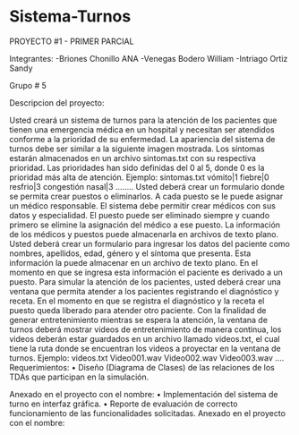 # Sistema-Turnos
PROYECTO #1 - PRIMER PARCIAL

Integrantes:
-Briones Chonillo ANA
-Venegas Bodero William
-Intriago Ortiz Sandy

Grupo # 5

 Descripcion del proyecto:
 
Usted creará un sistema de turnos para la atención de los pacientes que tienen una emergencia médica en un hospital y necesitan ser atendidos conforme a la prioridad de su enfermedad. La apariencia del sistema de turnos debe ser similar a la siguiente imagen mostrada. 
Los síntomas estarán almacenados en un archivo sintomas.txt con su respectiva prioridad. Las prioridades han sido definidas del 0 al 5, donde 0 es la prioridad más alta de atención. Ejemplo:
sintomas.txt
vómito|1
fiebre|0
resfrio|3
congestión nasal|3
……..
Usted deberá crear un formulario donde se permita crear puestos o eliminarlos. A cada puesto se le puede asignar un médico responsable. El sistema debe permitir crear médicos con sus datos y especialidad. El puesto puede ser eliminado siempre y cuando primero se elimine la asignación del médico a ese puesto. La información de los médicos y puestos puede almacenarla en archivos de texto plano.
Usted deberá crear un formulario para ingresar los datos del paciente como nombres, apellidos, edad, género y el síntoma que presenta. Esta información la puede almacenar en un archivo de texto plano. En el momento en que se ingresa esta información el paciente es derivado a un puesto.
Para simular la atención de los pacientes, usted deberá crear una ventana que permita atender a los pacientes registrando el diagnóstico y receta. En el momento en que se registra el diagnóstico y la receta el puesto queda liberado para atender otro paciente.
Con la finalidad de generar entretenimiento mientras se espera la atención, la ventana de turnos deberá mostrar videos de entretenimiento de manera continua, los videos deberán estar guardados en un archivo llamado videos.txt, el cual tiene la ruta donde se encuentran los videos a proyectar en la ventana de turnos. Ejemplo:
videos.txt
Video001.wav
Video002.wav
Video003.wav
….
Requerimientos:
•	Diseño (Diagrama de Clases) de las relaciones de los TDAs que participan en la simulación.

   Anexado en el proyecto con el nombre:
•	Implementación del sistema de turno en interfaz gráfica.
•	Reporte de evaluación de correcto funcionamiento de las funcionalidades solicitadas.
    Anexado en el proyecto con el nombre:

 

